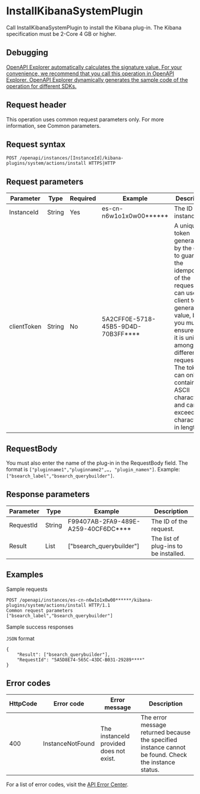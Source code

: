 # InstallKibanaSystemPlugin

Call InstallKibanaSystemPlugin to install the Kibana plug-in. The Kibana specification must be 2-Core 4 GB or higher.

## Debugging

[OpenAPI Explorer automatically calculates the signature value. For your convenience, we recommend that you call this operation in OpenAPI Explorer. OpenAPI Explorer dynamically generates the sample code of the operation for different SDKs.](https://api.aliyun.com/#product=elasticsearch&api=InstallKibanaSystemPlugin&type=ROA&version=2017-06-13)

## Request header

This operation uses common request parameters only. For more information, see Common parameters.

## Request syntax

```
POST /openapi/instances/[InstanceId]/kibana-plugins/system/actions/install HTTPS|HTTP
```

## Request parameters

|Parameter|Type|Required|Example|Description|
|---------|----|--------|-------|-----------|
|InstanceId|String|Yes|es-cn-n6w1o1x0w00\*\*\*\*\*\*|The ID of the instance. |
|clientToken|String|No|5A2CFF0E-5718-45B5-9D4D-70B3FF\*\*\*\*|A unique token generated by the client to guarantee the idempotency of the request. You can use the client to generate the value, but you must ensure that it is unique among different requests. The token can only contain ASCII characters and cannot exceed 64 characters in length. |

## RequestBody

You must also enter the name of the plug-in in the RequestBody field. The format is `["pluginname1","pluginname2",…, "plugin_namen"]`. Example: `["bsearch_label","bsearch_querybuilder"]`.

## Response parameters

|Parameter|Type|Example|Description|
|---------|----|-------|-----------|
|RequestId|String|F99407AB-2FA9-489E-A259-40CF6DC\*\*\*\*|The ID of the request. |
|Result|List|\["bsearch\_querybuilder"\]|The list of plug-ins to be installed. |

## Examples

Sample requests

```
POST /openapi/instances/es-cn-n6w1o1x0w00******/kibana-plugins/system/actions/install HTTP/1.1
Common request parameters
["bsearch_label","bsearch_querybuilder"]
```

Sample success responses

`JSON` format

```
{
    "Result": ["bsearch_querybuilder"],
    "RequestId": "5A5D8E74-565C-43DC-B031-29289****"
}
```

## Error codes

|HttpCode|Error code|Error message|Description|
|--------|----------|-------------|-----------|
|400|InstanceNotFound|The instanceId provided does not exist.|The error message returned because the specified instance cannot be found. Check the instance status.|

For a list of error codes, visit the [API Error Center](https://error-center.alibabacloud.com/status/product/elasticsearch).

